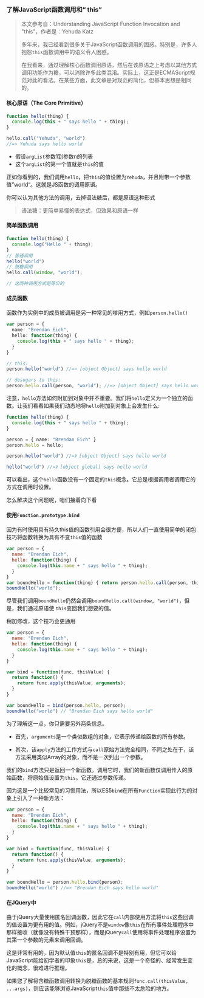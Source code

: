 ### 了解JavaScript函数调用和“ this”

> 本文参考自：Understanding JavaScript Function Invocation and "this"，作者是：Yehuda Katz
>
> 多年来，我已经看到很多关于JavaScript函数调用的困惑。特别是，许多人抱怨`this`函数调用中的语义令人困惑。
>
> 在我看来，通过理解核心函数调用原语，然后在该原语之上考虑以其他方式调用功能作为糖，可以消除许多此类混淆。实际上，这正是ECMAScript规范对此的看法。在某些方面，此文章是对规范的简化，但基本思想是相同的。

#### 核心原语（The Core Primitive）

```javascript
function hello(thing) {
  console.log(this + " says hello " + thing);
}

hello.call("Yehuda", "world") 
//=> Yehuda says hello world
```

- 假设`argList`参数1到参数n的列表
- 这个`argList`的第一个值就是`this`的值

正如你看到的，我们调用`hello`，把`this`的值设置为`Yehuda`，并且附带一个参数值”world“。这就是JS函数的调用原语。

你可以认为其他方法的调用，去掉语法糖后，都是原语这种形式

> 语法糖：更简单易懂的表达式，但效果和原语一样

#### 简单函数调用

```typescript
function hello(thing) {
  console.log("Hello " + thing);
}
// 普通调用
hello("world")
// 脱糖调用
hello.call(window, "world");

// 这两种调用方式是等价的
```

#### 成员函数

函数作为实例中的成员被调用是另一种常见的嗲用方式，例如`person.hello()`

```typescript
var person = {
  name: "Brendan Eich",
  hello: function(thing) {
    console.log(this + " says hello " + thing);
  }
}

// this:
person.hello("world") //=> [object Object] says hello world 

// desugars to this:
person.hello.call(person, "world"); //=> [object Object] says hello world
```

注意，`hello`方法如何附加到对象中并不重要。我们将`hello`定义为一个独立的函数。让我们看看如果我们动态地将`hello`附加到对象上会发生什么:

```typescript
function hello(thing) {
  console.log(this + " says hello " + thing);
}

person = { name: "Brendan Eich" }
person.hello = hello;

person.hello("world") //=》 [object Object] says hello world

hello("world") //=》 [object global] says hello world
```

可以看出，这个`hello`函数没有一个固定的`this`概念。它总是根据调用者调用它的方式在调用时设置。

怎么解决这个问题呢，咱们接着向下看

#### 使用`Function.prototype.bind`

因为有时使用具有持久this值的函数引用会很方便，所以人们一直使用简单的闭包技巧将函数转换为具有不变`this`值的函数

```javascript
var person = {
  name: "Brendan Eich",
  hello: function(thing) {
    console.log(this.name + " says hello " + thing);
  }
}
var boundHello = function(thing) { return person.hello.call(person, thing); }
boundHello("world");
```

尽管我们调用`boundHello`仍然会调用`boundHello.call(window, "world")`，但是，我们通过原语使 `this`变回我们想要的值。

稍加修改，这个技巧会更通用

```js
var person = {
  name: "Brendan Eich",
  hello: function(thing) {
    console.log(this.name + " says hello " + thing);
  }
}

var bind = function(func, thisValue) {
  return function() {
    return func.apply(thisValue, arguments);
  }
}

var boundHello = bind(person.hello, person);
boundHello("world") // "Brendan Eich says hello world"
```

为了理解这一点，你只需要另外两条信息。

- 首先，`arguments`是一个类似数组的对象，它表示传递给函数的所有参数。

- 其次，该`apply`方法的工作方式与`call`原始方法完全相同，不同之处在于，该方法采用类似Array的对象，而不是一次列出一个参数。

我们的`bind`方法只是返回一个新函数。调用它时，我们的新函数仅调用传入的原始函数，将原始值设置为`this`。它还通过参数传递。

因为这是一个比较常见的习惯用法，所以ES5`bind`在所有`Function`实现此行为的对象上引入了一种新方法：

```js
var person = {
  name: "Brendan Eich",
  hello: function(thing) {
    console.log(this.name + " says hello " + thing);
  }
}

var bind = function(func, thisValue) {
  return function() {
    return func.apply(thisValue, arguments);
  }
}

var boundHello = person.hello.bind(person);
boundHello("world") //=> "Brendan Eich says hello world"
```

#### 在JQuery中

由于jQuery大量使用匿名回调函数，因此它在`call`内部使用方法将`this`这些回调的值设置为更有用的值。例如，jQuery不是`window`像`this`在所有事件处理程序中那样接收（就像没有特殊干预那样），而是jQuery`call`使用将事件处理程序设置为其第一个参数的元素来调用回调。

这是非常有用的，因为默认值`this`的匿名回调不是特别有用，但它可以给JavaScript能给初学者的印象`this`是，总的来说，这是一个奇怪的、经常发生变化的概念，很难进行推理。

如果您了解将含糖函数调用转换为脱糖函数的基本规则`func.call(thisValue, ...args)`，则应该能够浏览JavaScript`this`值中那些不太危险的地方。

